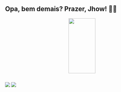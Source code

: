 ## Opa, bem demais? Prazer, Jhow! 🤘🏽

<div align="center">
  <a href="[https://github.com/CorreaJhow]">
  <img width="42%" img height="180em" src="https://github-readme-stats.vercel.app/api/top-langs/?username=correajhow&layout=compact&langs_count=7&theme=dark"/>
</div>
  
  ##
  
  <div> 
  <a href = "mailto:jhonatasrcorrea@gmail.com"><img src="https://img.shields.io/badge/-Gmail-%23333?style=for-the-badge&logo=gmail&logoColor=white" target="_blank"></a> 
  <a href="https://www.linkedin.com/in/jhonatas-r-correa/" target="_blank"><img src="https://img.shields.io/badge/-LinkedIn-%230077B5?style=for-the-badge&logo=linkedin&logoColor=white" target="_blank"></a> 
 
</div>


